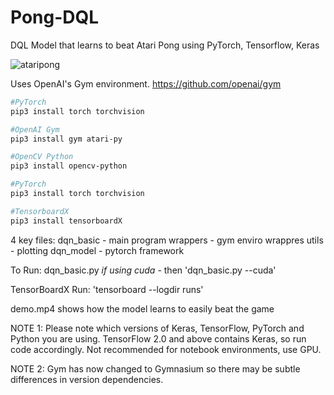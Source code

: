 # Pong-DQL
DQL Model that learns to beat Atari Pong using PyTorch, Tensorflow, Keras

![ataripong](https://github.com/harmanbrar7/Pong-Deep-Q-Learning/assets/89001739/de8696bc-3070-4c71-9c67-059c74aa8b98)


Uses OpenAI's Gym environment. https://github.com/openai/gym


```bash
#PyTorch
pip3 install torch torchvision
```
```bash
#OpenAI Gym
pip3 install gym atari-py
```
```bash
#OpenCV Python
pip3 install opencv-python
```
```bash
#PyTorch
pip3 install torch torchvision
```
```bash
#TensorboardX
pip3 install tensorboardX
``` 


4 key files:
dqn_basic - main program
wrappers - gym enviro wrappres
utils - plotting
dqn_model - pytorch framework

To Run: 
dqn_basic.py 
*if using cuda* - then 'dqn_basic.py --cuda'

TensorBoardX Run:
'tensorboard --logdir runs'


demo.mp4 shows how the model learns to easily beat the game 

NOTE 1: Please note which versions of Keras, TensorFlow, PyTorch and Python you are using. 
TensorFlow 2.0 and above contains Keras, so run code accordingly. Not recommended for notebook environments, use GPU.

NOTE 2: Gym has now changed to Gymnasium so there may be subtle differences in version dependencies.
